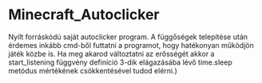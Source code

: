 # Minecraft_Autoclicker

Nyílt forráskódú saját autoclicker program. A függőségek telepítése után érdemes inkább cmd-ből futtatni a programot, hogy hatékonyan működjön játék közbe is.
Ha  meg akarod változtatni az erősségét akkor  a start_listening  függvény definíció 3-dik elágazásába lévő time.sleep metódus mértékének csökkentésével tudod elérni.)

